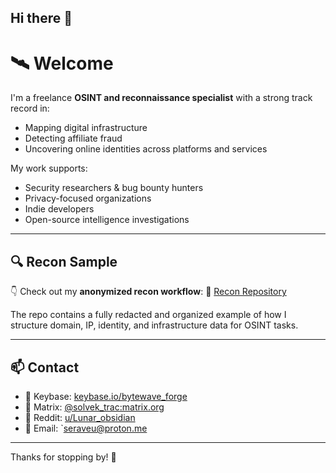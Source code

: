 ## Hi there 👋

# 🛰️ Welcome

I'm a freelance **OSINT and reconnaissance specialist** with a strong track record in:
- Mapping digital infrastructure  
- Detecting affiliate fraud  
- Uncovering online identities across platforms and services  

My work supports:
- Security researchers & bug bounty hunters  
- Privacy-focused organizations  
- Indie developers  
- Open-source intelligence investigations  

---

## 🔍 Recon Sample

👇 Check out my **anonymized recon workflow**:
🔗 [Recon Repository](https://github.com/codeforgeh-ub/Recon)

The repo contains a fully redacted and organized example of how I structure domain, IP, identity, and infrastructure data for OSINT tasks.

---

## 📫 Contact

- 🔐 Keybase: [keybase.io/bytewave_forge](https://keybase.io/bytewave_forge)  
- 💬 Matrix: [@solvek_trac:matrix.org](https://matrix.to/#/@solvek_trac:matrix.org)  
- 🧵 Reddit: [u/Lunar_obsidian](https://www.reddit.com/user/Lunar_obsidian)  
- 📧 Email: `seraveu@proton.me

---

Thanks for stopping by! 🚀

